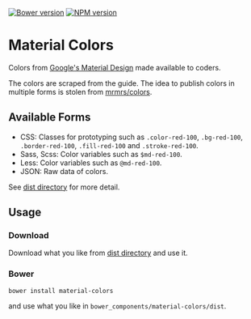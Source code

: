 [![Bower version](https://badge.fury.io/bo/material-colors.svg)](http://badge.fury.io/bo/material-colors)
[![NPM version](https://badge.fury.io/js/material-colors.svg)](http://badge.fury.io/js/material-colors)

# Material Colors

Colors from [Google's Material Design](http://www.google.com/design/spec/style/color.html) made available to coders.

The colors are scraped from the guide. The idea to publish colors in multiple forms is stolen from [mrmrs/colors](https://github.com/mrmrs/colors).

## Available Forms

- CSS: Classes for prototyping such as `.color-red-100`, `.bg-red-100`, `.border-red-100`, `.fill-red-100` and `.stroke-red-100`.
- Sass, Scss: Color variables such as `$md-red-100`.
- Less: Color variables such as `@md-red-100`.
- JSON: Raw data of colors.

See [dist directory](dist) for more detail.

## Usage

### Download

Download what you like from [dist directory](dist) and use it.

### Bower

```
bower install material-colors
```

and use what you like in `bower_components/material-colors/dist`.
